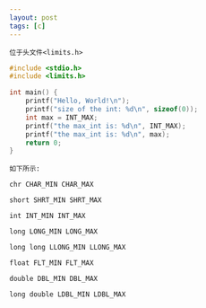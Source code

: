 ```yaml
---
layout: post
tags: [c]
---
```


`位于头文件<limits.h>`

```c
#include <stdio.h>
#include <limits.h>

int main() {
    printf("Hello, World!\n");
    printf("size of the int: %d\n", sizeof(0));
    int max = INT_MAX;
    printf("the max_int is: %d\n", INT_MAX);
    printf("the max_int is: %d\n", max);
    return 0;
}
```

`如下所示:`

`chr CHAR_MIN CHAR_MAX`

`short SHRT_MIN SHRT_MAX`

`int INT_MIN INT_MAX`

`long LONG_MIN LONG_MAX`

`long long LLONG_MIN LLONG_MAX`

`float FLT_MIN FLT_MAX`

`double DBL_MIN DBL_MAX`

`long double LDBL_MIN LDBL_MAX`

